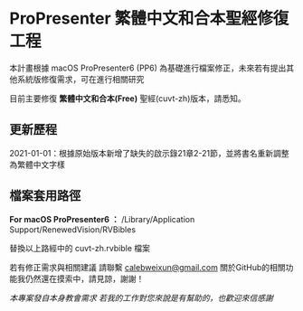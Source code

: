 # ProPresenter 繁體中文和合本聖經修復工程 
本計畫根據 macOS ProPresenter6 (PP6) 為基礎進行檔案修正，未來若有提出其他系統版修復需求，可在進行相關研究

目前主要修復 **繁體中文和合本(Free)** 聖經(cuvt-zh)版本，請悉知。

## 更新歷程
2021-01-01：根據原始版本新增了缺失的啟示錄21章2-21節，並將書名重新調整為繁體中文字樣

## 檔案套用路徑

**For macOS ProPresenter6 ：** /Library/Application Support/RenewedVision/RVBibles

替換以上路經中的 cuvt-zh.rvbible 檔案


若有修正需求與相關建議 請聯繫 calebweixun@gmail.com
關於GitHub的相關功能我仍然還在摸索中，請見諒，謝謝！

*本專案發自本身教會需求*
*若我的工作對您來說是有幫助的，也歡迎來信感謝*
